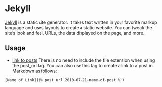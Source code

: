# Jekyll

[Jekyll](https://jekyllrb.com/docs/) is a static site generator. It takes text written in your favorite markup language and uses layouts to create a static website. You can tweak the site’s look and feel, URLs, the data displayed on the page, and more.

## Usage

- [link to posts](https://jekyllrb.com/docs/liquid/tags/#linking-to-posts)
There is no need to include the file extension when using the post_url tag.
You can also use this tag to create a link to a post in Markdown as follows:
```
[Name of Link]({% post_url 2010-07-21-name-of-post %})
```



